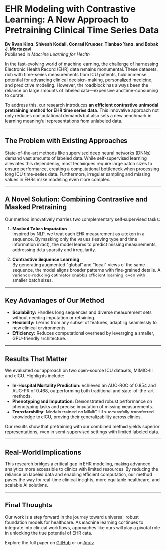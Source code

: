 # EHR Modeling with Contrastive Learning: A New Approach to Pretraining Clinical Time Series Data

**By Ryan King, Shivesh Kodali, Conrad Krueger, Tianbao Yang, and Bobak J. Mortazavi**  
Published in *Machine Learning for Health*

In the fast-evolving world of machine learning, the challenge of harnessing Electronic Health Record (EHR) data remains monumental. These datasets, rich with time-series measurements from ICU patients, hold immense potential for advancing clinical decision-making, personalized medicine, and predictive modeling. However, the roadblock has always been the reliance on large amounts of labeled data—expensive and time-consuming to curate.

To address this, our research introduces **an efficient contrastive unimodal pretraining method for EHR time series data**. This innovative approach not only reduces computational demands but also sets a new benchmark in learning meaningful representations from unlabeled data.

---

## The Problem with Existing Approaches

State-of-the-art methods like supervised deep neural networks (DNNs) demand vast amounts of labeled data. While self-supervised learning alleviates this dependency, most techniques require large batch sizes to ensure performance, creating a computational bottleneck when processing long ICU time-series data. Furthermore, irregular sampling and missing values in EHRs make modeling even more complex.

---

## A Novel Solution: Combining Contrastive and Masked Pretraining

Our method innovatively marries two complementary self-supervised tasks:  

1. **Masked Token Imputation**  
   Inspired by NLP, we treat each EHR measurement as a token in a sequence. By masking only the values (leaving type and time information intact), the model learns to predict missing measurements, addressing data sparsity and irregularity.

2. **Contrastive Sequence Learning**  
   By generating augmented "global" and "local" views of the same sequence, the model aligns broader patterns with fine-grained details. A variance-reducing estimator enables efficient learning, even with smaller batch sizes.

---

## Key Advantages of Our Method

- **Scalability:** Handles long sequences and diverse measurement sets without needing imputation or retraining.  
- **Flexibility:** Learns from any subset of features, adapting seamlessly to new clinical environments.  
- **Efficiency:** Reduces computational overhead by leveraging a smaller, GPU-friendly architecture.  

---

## Results That Matter

We evaluated our approach on two open-source ICU datasets, MIMIC-III and eICU. Highlights include:  

- **In-Hospital Mortality Prediction:** Achieved an AUC-ROC of 0.854 and AUC-PR of 0.468, outperforming both traditional and state-of-the-art methods.  
- **Phenotyping and Imputation:** Demonstrated robust performance on phenotyping tasks and precise imputation of missing measurements.  
- **Transferability:** Models trained on MIMIC-III successfully transferred knowledge to eICU, proving their generalizability across clinics.  

Our results show that pretraining with our combined method yields superior representations, even in semi-supervised settings with limited labeled data.

---

## Real-World Implications

This research bridges a critical gap in EHR modeling, making advanced analytics more accessible to clinics with limited resources. By reducing the reliance on labeled data and enabling efficient computation, our method paves the way for real-time clinical insights, more equitable healthcare, and scalable AI solutions.

---

## Final Thoughts

Our work is a step forward in the journey toward universal, robust foundation models for healthcare. As machine learning continues to integrate into clinical workflows, approaches like ours will play a pivotal role in unlocking the true potential of EHR data.

Explore the full paper on [GitHub](https://github.com/shiveshchowdary/EHR-ContrastiveLearning)
or on [Arxiv](https://arxiv.org/abs/2410.09199)
